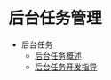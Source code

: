 # 后台任务管理

- 后台任务
  - [后台任务概述](background-task-overview.md)
  - [后台任务开发指导](background-task-dev-guide.md)